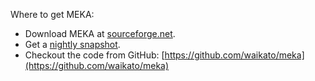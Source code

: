 Where to get MEKA:

* Download MEKA at [sourceforge.net](https://sourceforge.net/projects/meka/files/).
* Get a [nightly snapshot](https://adams.cms.waikato.ac.nz/snapshots/meka/).
* Checkout the code from GitHub: [https://github.com/waikato/meka](https://github.com/waikato/meka)
